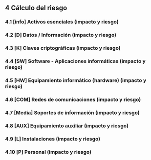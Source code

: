 ## 4 Cálculo del riesgo

### 4.1 [info] Activos esenciales (impacto y riesgo)

### 4.2 [D] Datos / Información (impacto y riesgo)

### 4.3 [K] Claves criptográficas (impacto y riesgo)

### 4.4 [SW] Software - Aplicaciones informáticas (impacto y riesgo)

### 4.5 [HW] Equipamiento informático (hardware) (impacto y riesgo)

### 4.6 [COM] Redes de comunicaciones (impacto y riesgo)

### 4.7 [Media] Soportes de información (impacto y riesgo)

### 4.8 [AUX] Equipamiento auxiliar (impacto y riesgo)

### 4.9 [L] Instalaciones (impacto y riesgo)

### 4.10 [P] Personal (impacto y riesgo)